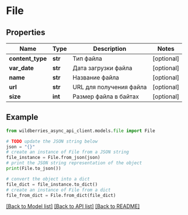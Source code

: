 # File


## Properties

Name | Type | Description | Notes
------------ | ------------- | ------------- | -------------
**content_type** | **str** | Тип файла | [optional] 
**var_date** | **str** | Дата загрузки файла | [optional] 
**name** | **str** | Название файла | [optional] 
**url** | **str** | URL для получения файла | [optional] 
**size** | **int** | Размер файла в байтах | [optional] 

## Example

```python
from wildberries_async_api_client.models.file import File

# TODO update the JSON string below
json = "{}"
# create an instance of File from a JSON string
file_instance = File.from_json(json)
# print the JSON string representation of the object
print(File.to_json())

# convert the object into a dict
file_dict = file_instance.to_dict()
# create an instance of File from a dict
file_from_dict = File.from_dict(file_dict)
```
[[Back to Model list]](../README.md#documentation-for-models) [[Back to API list]](../README.md#documentation-for-api-endpoints) [[Back to README]](../README.md)


